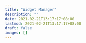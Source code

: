 ```yaml
---
title: "Widget Manager"
description: ""
date: 2021-02-21T13:17:17+08:00
lastmod: 2021-02-21T13:17:17+08:00
draft: false
images: []
---
```

